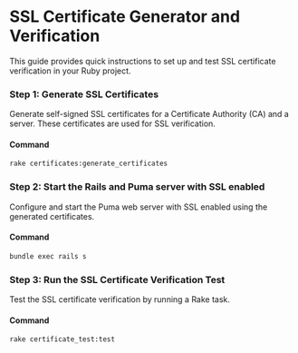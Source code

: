 # SSL Certificate Generator and Verification
This guide provides quick instructions to set up and test SSL certificate verification in your Ruby project.

### Step 1: Generate SSL Certificates
Generate self-signed SSL certificates for a Certificate Authority (CA) and a server. These certificates are used for SSL verification.
#### Command
```bash
rake certificates:generate_certificates
```

### Step 2: Start the Rails and Puma server with SSL enabled
Configure and start the Puma web server with SSL enabled using the generated certificates.

#### Command
```bash
bundle exec rails s
```

### Step 3: Run the SSL Certificate Verification Test
Test the SSL certificate verification by running a Rake task.
#### Command
```bash
rake certificate_test:test
```